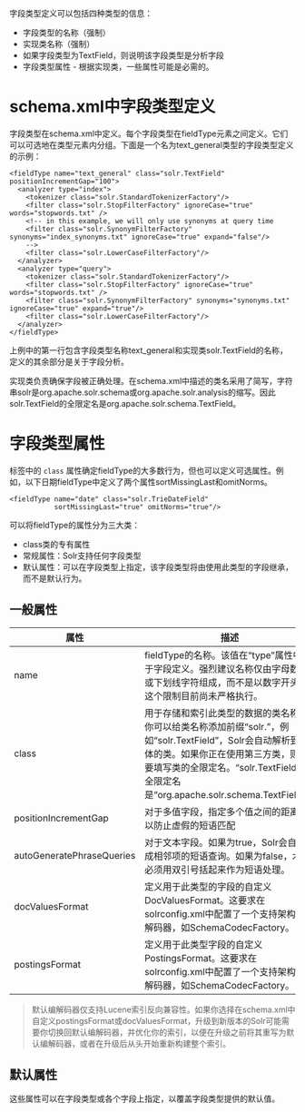 字段类型定义可以包括四种类型的信息：

* 字段类型的名称（强制）
* 实现类名称（强制）
* 如果字段类型为TextField，则说明该字段类型是分析字段
* 字段类型属性 - 根据实现类，一些属性可能是必需的。

# schema.xml中字段类型定义

字段类型在schema.xml中定义。每个字段类型在fieldType元素之间定义。它们可以可选地在类型元素内分组。下面是一个名为text_general类型的字段类型定义的示例：

```
<fieldType name="text_general" class="solr.TextField" positionIncrementGap="100">
  <analyzer type="index">
    <tokenizer class="solr.StandardTokenizerFactory"/>
    <filter class="solr.StopFilterFactory" ignoreCase="true" words="stopwords.txt" />
    <!-- in this example, we will only use synonyms at query time
    <filter class="solr.SynonymFilterFactory" synonyms="index_synonyms.txt" ignoreCase="true" expand="false"/>
    -->
    <filter class="solr.LowerCaseFilterFactory"/>
  </analyzer>
  <analyzer type="query">
    <tokenizer class="solr.StandardTokenizerFactory"/>
    <filter class="solr.StopFilterFactory" ignoreCase="true" words="stopwords.txt" />
    <filter class="solr.SynonymFilterFactory" synonyms="synonyms.txt" ignoreCase="true" expand="true"/>
    <filter class="solr.LowerCaseFilterFactory"/>
  </analyzer>
</fieldType>
```

上例中的第一行包含字段类型名称text_general和实现类solr.TextField的名称，定义的其余部分是关于字段分析。

实现类负责确保字段被正确处理。在schema.xml中描述的类名采用了简写，字符串solr是org.apache.solr.schema或org.apache.solr.analysis的缩写。因此solr.TextField的全限定名是org.apache.solr.schema.TextField。

# 字段类型属性

标签中的 `class` 属性确定fieldType的大多数行为，但也可以定义可选属性。例如，以下日期fieldType中定义了两个属性sortMissingLast和omitNorms。

```
<fieldType name="date" class="solr.TrieDateField"
           sortMissingLast="true" omitNorms="true"/>
```

可以将fieldType的属性分为三大类：

* class类的专有属性
* 常规属性：Solr支持任何字段类型
* 默认属性：可以在字段类型上指定，该字段类型将由使用此类型的字段继承，而不是默认行为。

## 一般属性

|属性|描述|值|
|---|----|---|
|name|fieldType的名称。该值在“type”属性中用于字段定义。强烈建议名称仅由字母数字或下划线字符组成，而不是以数字开头。这个限制目前尚未严格执行。||
|class|用于存储和索引此类型的数据的类名称。你可以给类名称添加前缀“solr.”，例如“solr.TextField”，Solr会自动解析到具体的类。如果你正在使用第三方类，则需要填写类的全限定名。“solr.TextField”的全限定名是“org.apache.solr.schema.TextField”。||
|positionIncrementGap|对于多值字段，指定多个值之间的距离，以防止虚假的短语匹配|integer|
|autoGeneratePhraseQueries|对于文本字段。如果为true，Solr会自动生成相邻项的短语查询。如果为false，术语必须用双引号括起来作为短语处理。|true or false|
|docValuesFormat|定义用于此类型的字段的自定义DocValuesFormat。这要求在solrconfig.xml中配置了一个支持架构的编解码器，如SchemaCodecFactory。|n/a|
|postingsFormat|定义用于此类型字段的自定义PostingsFormat。这要求在solrconfig.xml中配置了一个支持架构的编解码器，如SchemaCodecFactory。|n/a|

> 默认编解码器仅支持Lucene索引反向兼容性。如果你选择在schema.xml中自定义postingsFormat或docValuesFormat，升级到新版本的Solr可能需要你切换回默认编解码器，并优化你的索引，以便在升级之前将其重写为默认编解码器，或者在升级后从头开始重新构建整个索引。

## 默认属性

这些属性可以在字段类型或各个字段上指定，以覆盖字段类型提供的默认值。









